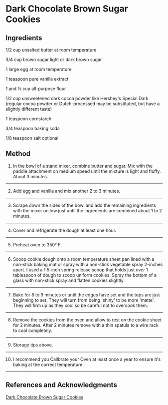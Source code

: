 # Dark Chocolate Brown Sugar Cookies

## Ingredients

1/2 cup unsalted butter at room temperature

3/4 cup brown sugar light or dark brown sugar

1 large egg at room temperature

1 teaspoon pure vanilla extract

1 and ½ cup all-purpose flour

1/2 cup unsweetened dark cocoa powder like Hershey's Special Dark (regular cocoa powder or Dutch-processed may be substituted, but have a slightly different taste)

1 teaspoon cornstarch

3/4 teaspoon baking soda

1/8 teaspoon salt optional

## Method

1. In the bowl of a stand mixer, combine butter and sugar. Mix with the paddle attachment on medium speed until the mixture is light and fluffy. About 3 minutes.
---
2. Add egg and vanilla and mix another 2 to 3 minutes.
---
3. Scrape down the sides of the bowl and add the remaining ingredients with the mixer on low just until the ingredients are combined about 1 to 2 minutes.
---
4. Cover and refrigerate the dough at least one hour.
---
5. Preheat oven to 350° F.
---
6. Scoop cookie dough onto a room temperature sheet pan lined with a non-stick baking mat or spray with a non-stick vegetable spray 2-inches apart. I used a 1.5-inch spring release scoop that holds just over 1 tablespoon of dough to scoop uniform cookies. Spray the bottom of a glass with non-stick spray and flatten cookies slightly.
---
7. Bake for 8 to 9 minutes or until the edges have set and the tops are just beginning to set. They will turn from being 'shiny' to be more 'matte'. They will firm up as they cool so be careful not to overcook them.
---
8. Remove the cookies from the oven and allow to rest on the cookie sheet for 2 minutes. After 2 minutes remove with a thin spatula to a wire rack to cool completely.
---
9. Storage tips above.
---
10. I recommend you Calibrate your Oven at least once a year to ensure it's baking at the correct temperature.
---

## References and Acknowledgments

[Dark Chocolate Brown Sugar Cookies](https://ulasngerti.blogspot.com/2019/12/dark-chocolate-brown-sugar-cookies.html)
